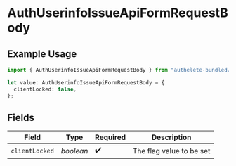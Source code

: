 # AuthUserinfoIssueApiFormRequestBody

## Example Usage

```typescript
import { AuthUserinfoIssueApiFormRequestBody } from "authelete-bundled/models/operations";

let value: AuthUserinfoIssueApiFormRequestBody = {
  clientLocked: false,
};
```

## Fields

| Field                     | Type                      | Required                  | Description               |
| ------------------------- | ------------------------- | ------------------------- | ------------------------- |
| `clientLocked`            | *boolean*                 | :heavy_check_mark:        | The flag value to be set<br/> |